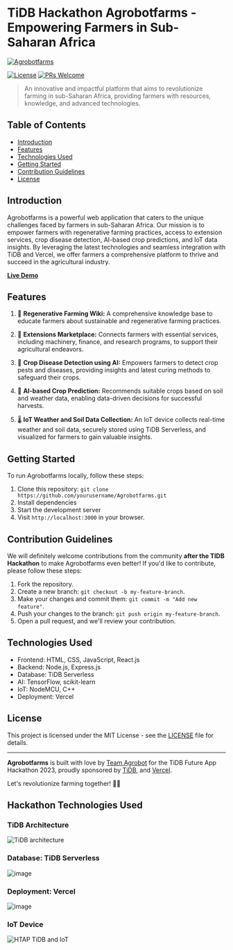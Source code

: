 # TiDB Hackathon Agrobotfarms - Empowering Farmers in Sub-Saharan Africa

[![Agrobotfarms](https://tidb-hackathon-agrobotfarms.vercel.app/images/logo.png)](https://tidb-hackathon-agrobotfarms.vercel.app/)

[![License](https://img.shields.io/badge/license-MIT-blue.svg)](https://opensource.org/licenses/MIT)
[![PRs Welcome](https://img.shields.io/badge/PRs-welcome-brightgreen.svg)](https://github.com/osinkolu/Agrobotfarms/pulls)

> An innovative and impactful platform that aims to revolutionize farming in sub-Saharan Africa, providing farmers with resources, knowledge, and advanced technologies.

## Table of Contents

- [Introduction](#introduction)
- [Features](#features)
- [Technologies Used](#technologies-used)
- [Getting Started](#getting-started)
- [Contribution Guidelines](#contribution-guidelines)
- [License](#license)

## Introduction

Agrobotfarms is a powerful web application that caters to the unique challenges faced by farmers in sub-Saharan Africa. Our mission is to empower farmers with regenerative farming practices, access to extension services, crop disease detection, AI-based crop predictions, and IoT data insights. By leveraging the latest technologies and seamless integration with TiDB and Vercel, we offer farmers a comprehensive platform to thrive and succeed in the agricultural industry.

**[Live Demo](https://your-live-demo-url-here)**

## Features

1. 🌿 **Regenerative Farming Wiki:** A comprehensive knowledge base to educate farmers about sustainable and regenerative farming practices.

2. 🚀 **Extensions Marketplace:** Connects farmers with essential services, including machinery, finance, and research programs, to support their agricultural endeavors.

3. 🦠 **Crop Disease Detection using AI:** Empowers farmers to detect crop pests and diseases, providing insights and latest curing methods to safeguard their crops.

4. 🌱 **AI-based Crop Prediction:** Recommends suitable crops based on soil and weather data, enabling data-driven decisions for successful harvests.

5. 🌡️ **IoT Weather and Soil Data Collection:** An IoT device collects real-time weather and soil data, securely stored using TiDB Serverless, and visualized for farmers to gain valuable insights.


## Getting Started

To run Agrobotfarms locally, follow these steps:

1. Clone this repository: `git clone https://github.com/yourusername/Agrobotfarms.git`
2. Install dependencies
3. Start the development server
4. Visit `http://localhost:3000` in your browser.

## Contribution Guidelines

We will definitely welcome contributions from the community **after the TIDB Hackathon** to make Agrobotfarms even better! If you'd like to contribute, please follow these steps:

1. Fork the repository.
2. Create a new branch: `git checkout -b my-feature-branch`.
3. Make your changes and commit them: `git commit -m "Add new feature"`.
4. Push your changes to the branch: `git push origin my-feature-branch`.
5. Open a pull request, and we'll review your contribution.

## Technologies Used

- Frontend: HTML, CSS, JavaScript, React.js
- Backend: Node.js, Express.js
- Database: TiDB Serverless
- AI: TensorFlow, scikit-learn
- IoT: NodeMCU, C++
- Deployment: Vercel
  
## License

This project is licensed under the MIT License - see the [LICENSE](LICENSE) file for details.

---

**Agrobotfarms** is built with love by [Team Agrobot](https://your-team-website-url-here.com) for the TiDB Future App Hackathon 2023, proudly sponsored by [TiDB](https://www.pingcap.com/tidb/), and [Vercel](https://vercel.com/).

Let's revolutionize farming together! 🌾🚀

## Hackathon Technologies Used

### TiDB Architecture
![TiDB architecture](https://github.com/osinkolu/TIDB-Hackathon-Agrobotfarms/assets/60588823/fdf13ad2-ec87-4795-9bb4-112b73ce4b47)


### Database: TiDB Serverless
![image](https://github.com/osinkolu/TIDB-Hackathon-Agrobotfarms/assets/60588823/6c85cb21-c5ce-4f06-8642-62d1b86913dd)


### Deployment: Vercel

![image](https://github.com/osinkolu/TIDB-Hackathon-Agrobotfarms/assets/60588823/2ef7af6e-a4c4-4ce4-be9a-6f5a4b79e753)


### IoT Device
![HTAP TiDB and IoT](https://github.com/osinkolu/TIDB-Hackathon-Agrobotfarms/assets/60588823/44dff8c8-3e24-4480-a839-384720f31ca1)

